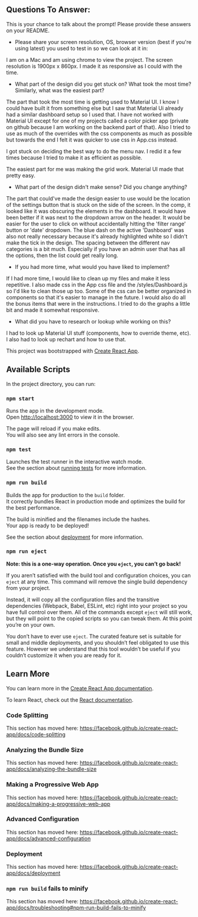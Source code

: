 ## Questions To Answer:

This is your chance to talk about the prompt! Please provide these answers on your README.

- Please share your screen resolution, OS, browser version (best if you're using latest) you used to test in so we can look at it in:

I am on a Mac and am using chrome to view the project. The screen resolution is 1900px x 860px. I made it as responsive as I could with the time.

- What part of the design did you get stuck on? What took the most time? Similarly, what was the easiest part?

The part that took the most time is getting used to Material UI. I know I could have built it from something else but I saw that Material Ui already had a similar dashboard setup so I used that. I have not worked with Material UI except for one of my projects called a color picker app (private on github because I am working on the backend part of that). Also I tried to use as much of the overrides with the css components as much as possible but towards the end I felt it was quicker to use css in App.css instead.

I got stuck on deciding the best way to do the menu nav. I redid it a few times because I tried to make it as efficient as possible.

The easiest part for me was making the grid work. Material UI made that pretty easy.

- What part of the design didn't make sense? Did you change anything?

The part that could've made the design easier to use would be the location of the settings button that is stuck on the side of the screen. In the comp, it looked like it was obscuring the elements in the dashboard. It would have been better if it was next to the dropdown arrow on the header. It would be easier for the user to click on without accidentally hitting the 'filter range' button or 'date' dropdown. The blue dash on the active 'Dashboard' was also not really necessary because it's already highlighted white so I didn't make the tick in the design. The spacing between the different nav categories is a bit much. Especially if you have an admin user that has all the options, then the list could get really long.

- If you had more time, what would you have liked to implement?

If I had more time, I would like to clean up my files and make it less repetitive. I also made css in the App css file and the /styles/Dashboard.js so I'd like to clean those up too. Some of the css can be better organized in components so that it's easier to manage in the future. I would also do all the bonus items that were in the instructions. I tried to do the graphs a little bit and made it somewhat responsive.

- What did you have to research or lookup while working on this?

I had to look up Material UI stuff (components, how to override theme, etc). I also had to look up rechart and how to use that.

This project was bootstrapped with [Create React App](https://github.com/facebook/create-react-app).

## Available Scripts

In the project directory, you can run:

### `npm start`

Runs the app in the development mode.<br />
Open [http://localhost:3000](http://localhost:3000) to view it in the browser.

The page will reload if you make edits.<br />
You will also see any lint errors in the console.

### `npm test`

Launches the test runner in the interactive watch mode.<br />
See the section about [running tests](https://facebook.github.io/create-react-app/docs/running-tests) for more information.

### `npm run build`

Builds the app for production to the `build` folder.<br />
It correctly bundles React in production mode and optimizes the build for the best performance.

The build is minified and the filenames include the hashes.<br />
Your app is ready to be deployed!

See the section about [deployment](https://facebook.github.io/create-react-app/docs/deployment) for more information.

### `npm run eject`

**Note: this is a one-way operation. Once you `eject`, you can’t go back!**

If you aren’t satisfied with the build tool and configuration choices, you can `eject` at any time. This command will remove the single build dependency from your project.

Instead, it will copy all the configuration files and the transitive dependencies (Webpack, Babel, ESLint, etc) right into your project so you have full control over them. All of the commands except `eject` will still work, but they will point to the copied scripts so you can tweak them. At this point you’re on your own.

You don’t have to ever use `eject`. The curated feature set is suitable for small and middle deployments, and you shouldn’t feel obligated to use this feature. However we understand that this tool wouldn’t be useful if you couldn’t customize it when you are ready for it.

## Learn More

You can learn more in the [Create React App documentation](https://facebook.github.io/create-react-app/docs/getting-started).

To learn React, check out the [React documentation](https://reactjs.org/).

### Code Splitting

This section has moved here: https://facebook.github.io/create-react-app/docs/code-splitting

### Analyzing the Bundle Size

This section has moved here: https://facebook.github.io/create-react-app/docs/analyzing-the-bundle-size

### Making a Progressive Web App

This section has moved here: https://facebook.github.io/create-react-app/docs/making-a-progressive-web-app

### Advanced Configuration

This section has moved here: https://facebook.github.io/create-react-app/docs/advanced-configuration

### Deployment

This section has moved here: https://facebook.github.io/create-react-app/docs/deployment

### `npm run build` fails to minify

This section has moved here: https://facebook.github.io/create-react-app/docs/troubleshooting#npm-run-build-fails-to-minify
